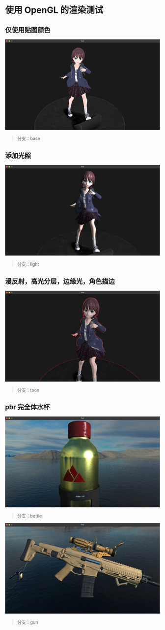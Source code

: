 # 使用 OpenGL 的渲染测试
## 仅使用贴图颜色
![img.png](img.png)
> 分支：base
## 添加光照
![img_1.png](img_1.png)
> 分支：light
## 漫反射，高光分层，边缘光，角色描边
![img_2.png](img_2.png)
> 分支：toon
## pbr 完全体水杯
![img_4.png](img_4.png)
> 分支：bottle

![img_5.png](img_5.png)
> 分支：gun